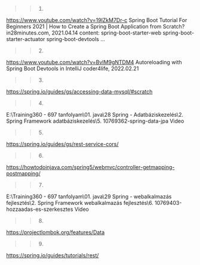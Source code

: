 >>1.
https://www.youtube.com/watch?v=19lZkM7Dr-c
Spring Boot Tutorial For Beginners 2021 | How to Create a Spring Boot Application from Scratch?
in28minutes.com, 2021.04.14
content:
spring-boot-starter-web
spring-boot-starter-actuator
spring-boot-devtools
...

>>2.
https://www.youtube.com/watch?v=BvIM9gNTDM4
Autoreloading with Spring Boot Devtools in IntelliJ
coder4life, 2022.02.21

>>3.
https://spring.io/guides/gs/accessing-data-mysql/#scratch

>>4.
E:\Training360 - 697 tanfolyam\01. java\28 Spring - Adatbáziskezelés\2. Spring Framework adatbáziskezelés\5. 10769362-spring-data-jpa Video

>>5.
https://spring.io/guides/gs/rest-service-cors/

>>6.
https://howtodoinjava.com/spring5/webmvc/controller-getmapping-postmapping/

>>7.
E:\Training360 - 697 tanfolyam\01. java\29 Spring - webalkalmazás fejlesztés\2. Spring Framework webalkalmazás fejlesztés\6. 10769403-hozzaadas-es-szerkesztes Video

>>8.
https://projectlombok.org/features/Data

>>9.
https://spring.io/guides/tutorials/rest/
